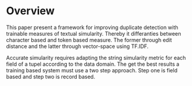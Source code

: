 # Overview

This paper present a framework for improving duplicate detection with trainable
measures of textual simularity. Thereby it differanties between character based
and token based measure. The former through edit distance and the latter through
vector-space using TF.IDF.

Accurate simularity requires adapting the string simularity metric for each
field of a tupel according to the data domain. The get the best results a
training based system must use a two step approach. Step one is field based and
step two is record based.
